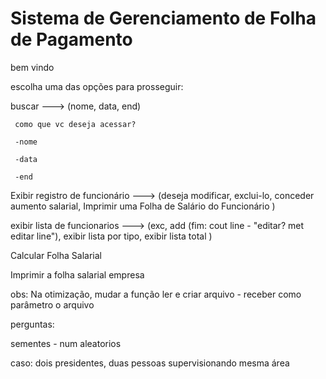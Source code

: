 # Sistema de Gerenciamento de Folha de Pagamento

bem vindo

<!-- lista de funcionarios -->

escolha uma das opções para prosseguir:

buscar ---> (nome, data, end) <!-- funcao nome, data (buscar pelo invtervalo), end(cep, nº -> end) -->

     como que vc deseja acessar?

     -nome

     -data

     -end



Exibir registro de funcionário  <!-- todas infos--> ---> (deseja modificar, exclui-lo, conceder aumento salarial, Imprimir uma Folha de Salário do Funcionário <!-- parametro: codigo, nome -->)

exibir lista de funcionarios <!-- codigo, nome, designacao -->  ---> (exc, add (fim: cout line - "editar? met editar line"), exibir lista por tipo, exibir lista total <!-- cout << tipo \n codigo, nome -->)

Calcular Folha Salarial <!-- parametro: mes -->

Imprimir a folha salarial empresa <!-- mes, ano -->


obs:
Na otimização, mudar a função ler e criar arquivo - receber como parâmetro o arquivo




perguntas:

sementes - num aleatorios

caso: dois presidentes, duas pessoas supervisionando mesma área


